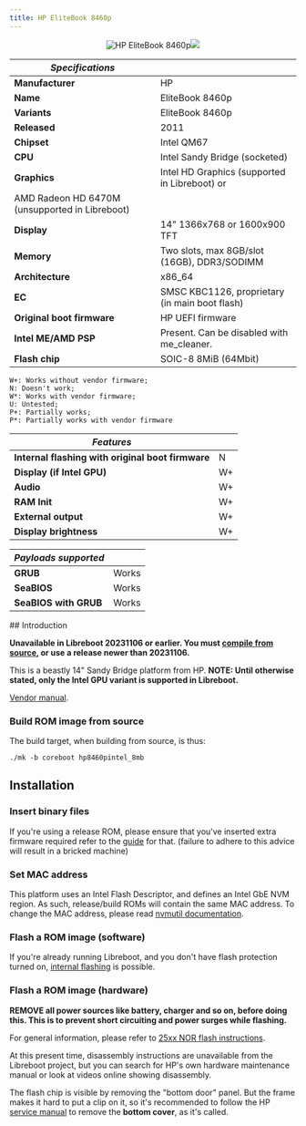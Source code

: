 ```yaml
---
title: HP EliteBook 8460p
---
```


<div class="specs">
<center>
<img tabindex=1 alt="HP EliteBook 8460p" class="p" src="https://av.libreboot.org/hp8460p/hp8460p.webp" /><span class="f"><img src="https://av.libreboot.org/hp8460p/hp8460p.webp" /></span>
</center>

| ***Specifications***       |                                                |
|----------------------------|------------------------------------------------|
| **Manufacturer**           | HP                                             |
| **Name**                   | EliteBook 8460p                                |
| **Variants**               | EliteBook 8460p                                |
| **Released**               | 2011                                           |
| **Chipset**                | Intel QM67                                     |
| **CPU**                    | Intel Sandy Bridge (socketed)                  |
| **Graphics**               | Intel HD Graphics (supported in Libreboot) or
                               AMD Radeon HD 6470M (unsupported in Libreboot) |
| **Display**                | 14" 1366x768 or 1600x900 TFT                   |
| **Memory**                 | Two slots, max 8GB/slot (16GB), DDR3/SODIMM    |
| **Architecture**           | x86_64                                         |
| **EC**                     | SMSC KBC1126, proprietary (in main boot flash) |
| **Original boot firmware** | HP UEFI firmware                               |
| **Intel ME/AMD PSP**       | Present. Can be disabled with me_cleaner.      |
| **Flash chip**             | SOIC-8 8MiB (64Mbit)                           |


```
W+: Works without vendor firmware;
N: Doesn't work;
W*: Works with vendor firmware;
U: Untested;
P+: Partially works;
P*: Partially works with vendor firmware
```

| ***Features***                                    |    |
|---------------------------------------------------|----|
| **Internal flashing with original boot firmware** | N  |
| **Display (if Intel GPU)**                        | W+ |
| **Audio**                                         | W+ |
| **RAM Init**                                      | W+ |
| **External output**                               | W+ |
| **Display brightness**                            | W+ |

| ***Payloads supported***  |           |
|---------------------------|-----------|
| **GRUB**                  | Works     |
| **SeaBIOS**               | Works     |
| **SeaBIOS with GRUB**     | Works     |
</div>
## Introduction

**Unavailable in Libreboot 20231106 or earlier. You must [compile from
source](../build/), or use a release newer than 20231106.**

This is a beastly 14" Sandy Bridge platform from HP.
**NOTE: Until otherwise stated, only the Intel GPU variant is supported in
Libreboot.**

[Vendor manual](https://web.archive.org/web/20240814185019/https://h10032.www1.hp.com/ctg/Manual/c03253774.pdf).

### Build ROM image from source

The build target, when building from source, is thus:

	./mk -b coreboot hp8460pintel_8mb

## Installation

### Insert binary files

If you're using a release ROM, please ensure that you've inserted extra firmware
required refer to the [guide](../install/ivy_has_common) for that. (failure
to adhere to this advice will result in a bricked machine)

### Set MAC address

This platform uses an Intel Flash Descriptor, and defines an Intel GbE NVM
region. As such, release/build ROMs will contain the same MAC address. To
change the MAC address, please read [nvmutil documentation](../install/nvmutil).

### Flash a ROM image (software)

If you're already running Libreboot, and you don't have flash protection
turned on, [internal flashing](../install/) is possible.

### Flash a ROM image (hardware)

**REMOVE all power sources like battery, charger and so on, before doing this.
This is to prevent short circuiting and power surges while flashing.**

For general information, please refer to [25xx NOR flash
instructions](../install/spi).

At this present time, disassembly instructions are unavailable from the
Libreboot project, but you can search for HP's own hardware maintenance manual
or look at videos online showing disassembly.

The flash chip is visible by removing the "bottom door" panel. But the
frame makes it hard to put a clip on it, so it's recommended to follow the
HP [service manual](https://h10032.www1.hp.com/ctg/Manual/c03015458.pdf)
to remove the **bottom cover**, as it's called.


